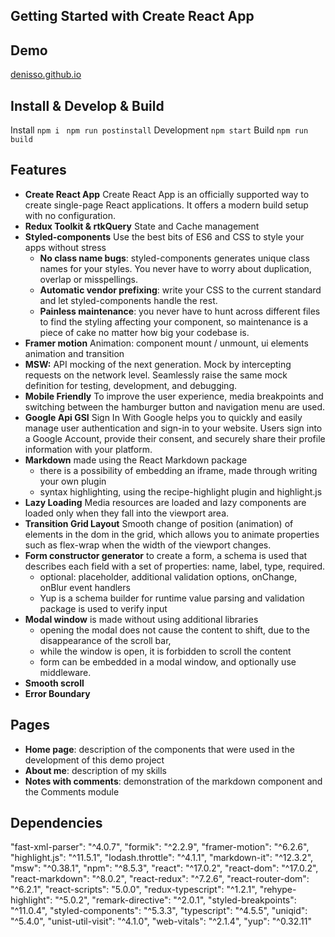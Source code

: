 ## Getting Started with Create React App

## Demo

[denisso.github.io](https://denisso.github.io/)

## Install & Develop & Build
Install
`npm i `
`npm run postinstall`
Development
`npm start`
Build
`npm run build`

## Features
 - **Create React App** Create React App is an officially supported way to create single-page React applications. It offers a modern build setup with no configuration.
 - **Redux Toolkit & rtkQuery** State and Cache management
 - **Styled-components** Use the best bits of ES6 and CSS to style your apps without stress
   - **No class name bugs**: styled-components generates unique class names for your styles. You never have to worry about duplication, overlap or misspellings.
   - **Automatic vendor prefixing**: write your CSS to the current standard and let styled-components handle the rest.
   - **Painless maintenance**: you never have to hunt across different files to find the styling affecting your component, so maintenance is a piece of cake no matter how big your codebase is.
  - **Framer motion** Animation: component mount / unmount, ui elements animation and transition
 - **MSW:**  API mocking of the next generation. Mock by intercepting requests on the network level. Seamlessly raise the same mock definition for testing, development, and debugging.
 - **Mobile Friendly** To improve the user experience, media breakpoints and switching between the hamburger button and navigation menu are used.
 - **Google Api GSI** Sign In With Google helps you to quickly and easily manage user authentication and sign-in to your website. Users sign into a Google Account, provide their consent, and securely share their profile information with your platform.
 - **Markdown** made using the React Markdown package
     - there is a possibility of embedding an iframe, made through writing your own plugin
     - syntax highlighting, using the recipe-highlight plugin and highlight.js
 - **Lazy Loading** Media resources are loaded and lazy components are loaded only when they fall into the viewport area.
 - **Transition Grid Layout** Smooth change of position (animation) of elements in the dom in the grid, which allows you to animate properties such as flex-wrap  when the width of the viewport changes.
 - **Form constructor generator** to create a form, a schema is used that describes each field with a set of properties: name, label, type, required. 
   - optional: placeholder, additional validation options, onChange, onBlur event handlers
   - Yup is a schema builder for runtime value parsing and validation package is used to verify input
- **Modal window** is made without using additional libraries
   - opening the modal does not cause the content to shift, due to the disappearance of the scroll bar,
   - while the window is open, it is forbidden to scroll the content
   - form can be embedded in a modal window, and optionally use middleware.
 - **Smooth scroll**
 - **Error Boundary**

## Pages
- **Home page**: description of the components that were used in the development of this demo project
- **About me**: description of my skills
- **Notes with comments**: demonstration of the markdown component and the Comments module

## Dependencies

"fast-xml-parser": "^4.0.7",
"formik": "^2.2.9",
"framer-motion": "^6.2.6",
"highlight.js": "^11.5.1",
"lodash.throttle": "^4.1.1",
"markdown-it": "^12.3.2",
"msw": "^0.38.1",
"npm": "^8.5.3",
"react": "^17.0.2",
"react-dom": "^17.0.2",
"react-markdown": "^8.0.2",
"react-redux": "^7.2.6",
"react-router-dom": "^6.2.1",
"react-scripts": "5.0.0",
"redux-typescript": "^1.2.1",
"rehype-highlight": "^5.0.2",
"remark-directive": "^2.0.1",
"styled-breakpoints": "^11.0.4",
"styled-components": "^5.3.3",
"typescript": "^4.5.5",
"uniqid": "^5.4.0",
"unist-util-visit": "^4.1.0",
"web-vitals": "^2.1.4",
"yup": "^0.32.11"